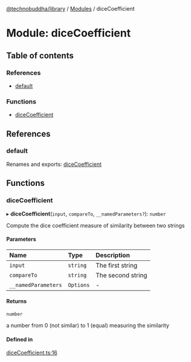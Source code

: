 [@technobuddha/library](../../README.md) / [Modules](../Modules.md) / diceCoefficient

# Module: diceCoefficient

## Table of contents

### References

- [default](diceCoefficient.md#default)

### Functions

- [diceCoefficient](diceCoefficient.md#dicecoefficient)

## References

### default

Renames and exports: [diceCoefficient](diceCoefficient.md#dicecoefficient)

## Functions

### diceCoefficient

▸ **diceCoefficient**(`input`, `compareTo`, `__namedParameters?`): `number`

Compute the dice coefficient measure of similarity between two strings

#### Parameters

| Name | Type | Description |
| :------ | :------ | :------ |
| `input` | `string` | The first string |
| `compareTo` | `string` | The second string |
| `__namedParameters` | `Options` | - |

#### Returns

`number`

a number from 0 (not similar) to 1 (equal) measuring the similarity

#### Defined in

[diceCoefficient.ts:16](../../src/diceCoefficient.ts#L16)

